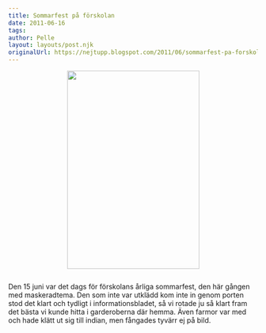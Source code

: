```yaml
---
title: Sommarfest på förskolan
date: 2011-06-16
tags: 	
author: Pelle
layout: layouts/post.njk
originalUrl: https://nejtupp.blogspot.com/2011/06/sommarfest-pa-forskolan.html
---
```


<img src="../../../../img/Avslutning%2Bpa%25CC%258A%2BIl%2Bcrocodill-_MG_0497.jpg" style="cursor: hand; cursor: pointer; display: block; height: 400px; margin: 0px auto 10px; text-align: center; width: 267px;"><br>Den 15 juni var det dags för förskolans årliga sommarfest, den här gången med maskeradtema. Den som inte var utklädd kom inte in genom porten stod det klart och tydligt i informationsbladet, så vi rotade ju så klart fram det bästa vi kunde hitta i garderoberna där hemma. Även farmor var med och hade klätt ut sig till indian, men fångades tyvärr ej på bild.
<!-- no comments on this post -->